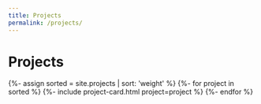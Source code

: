 ```yaml
---
title: Projects
permalink: /projects/
---
```


# Projects

<div class="grid">
{%- assign sorted = site.projects | sort: 'weight' %}
{%- for project in sorted %}
  {%- include project-card.html project=project %}
{%- endfor %}
</div>